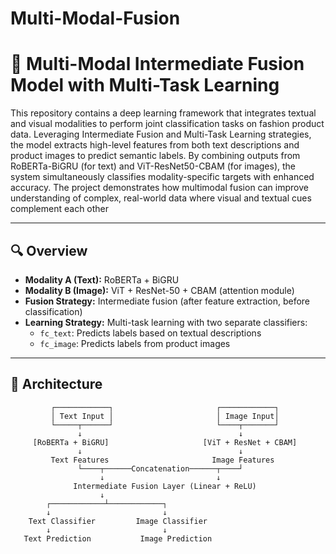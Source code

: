 # Multi-Modal-Fusion

# 🧠 Multi-Modal Intermediate Fusion Model with Multi-Task Learning

This repository contains a deep learning framework that integrates textual and visual modalities to perform joint classification tasks on fashion product data. Leveraging Intermediate Fusion and Multi-Task Learning strategies, the model extracts high-level features from both text descriptions and product images to predict semantic labels. By combining outputs from RoBERTa-BiGRU (for text) and ViT-ResNet50-CBAM (for images), the system simultaneously classifies modality-specific targets with enhanced accuracy. The project demonstrates how multimodal fusion can improve understanding of complex, real-world data where visual and textual cues complement each other

---

## 🔍 Overview

- **Modality A (Text):** RoBERTa + BiGRU
- **Modality B (Image):** ViT + ResNet-50 + CBAM (attention module)
- **Fusion Strategy:** Intermediate fusion (after feature extraction, before classification)
- **Learning Strategy:** Multi-task learning with two separate classifiers:
  - `fc_text`: Predicts labels based on textual descriptions
  - `fc_image`: Predicts labels from product images

---

## 🧱 Architecture

```text
         ┌────────────┐                       ┌────────────┐
         │ Text Input │                       │ Image Input│
         └─────┬──────┘                       └────┬───────┘
               ↓                                   ↓
     [RoBERTa + BiGRU]                     [ViT + ResNet + CBAM]
               ↓                                   ↓
         Text Features                       Image Features
               └────┬──────Concatenation──────┬────┘
                    ↓                         ↓
              Intermediate Fusion Layer (Linear + ReLU)
                    ↓
        ┌────────────┴────────────┐
        ↓                         ↓
    Text Classifier         Image Classifier
        ↓                         ↓
   Text Prediction           Image Prediction
